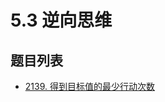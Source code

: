 # 5.3 逆向思维

## 题目列表

- [2139. 得到目标值的最少行动次数](https://leetcode.cn/problems/minimum-moves-to-reach-target-score/description/)
